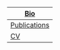 

|[Bio](https://etuyishimire.github.io/Bio)|
| --- |
|[Publications](https://etuyishimire.github.io/Publications/)|
|[CV](https://etuyishimire.github.io/CV/)|


